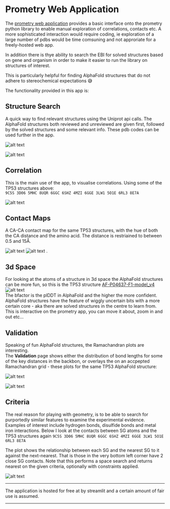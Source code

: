 # Prometry Web Application

The [prometry web application](https://prometry.streamlit.app/) provides a basic interface onto the prometry python library to enable 
manual exploration of correlations, contacts etc.  A more sophisticated interaction would 
require coding, ie exploration of a large number of pdbs would be time comsuning and 
not approriate for a freely-hosted web app.

In addition there is thye ability to search the EBI for solved structures based on gene 
and organism in order to make it easier to run the library on structures of interest.

This is particularly helpful for finding AlphaFold structures that do not 
adhere to stereochemical expectations 😅


The functionality provided in this app is:

## Structure Search
A quick way to find relevant structures using the Uniprot api calls. The AlphaFold 
structures both reviewed and unreviewed are given first, followed by the solved structures and 
some relevant info. These pdb codes can be used further in the app.  

![alt text](ss_af.png)

![alt text](ss_solved.png)

## Correlation
This is the main use of the app, to visualise correlations. 
Using some of the TP53 structures above:  
`9C5S 3D06 5MHC 8UQR 6GGC 6SHZ 4MZI 6GGE 3LW1 5O1E 6RL3 8E7A`


![alt text](corr.png)

## Contact Maps
A CA-CA contact map for the same TP53 structures, with the hue of both the CA distance 
and the amino acid. The distance is restriained to between 0.5 and 15Å.  

![alt text](cont-ca.png)
![alt text](cont-aa.png)
.

## 3d Space
For looking at the atoms of a structure in 3d space the AlphaFold structures can be more 
fun, so this is the TP53 structure [AF-P04637-F1-model_v4](https://alphafold.ebi.ac.uk/entry/P04637)  
![alt text](3d-alpha.png)  
The bfactor is the plDDT in AlphaFold and the higher the more confident.  AlphaFold structures 
have the feature of wiggly uncertain bits with a more certain core - aka there are 
solved structures in the centre to learn from.  
This is interactive on the prometry app, you can move it about, zoom in and out etc...

## Validation
Speaking of fun AlphaFold structures, the Ramachandran plots are interesting.  
The **Validation** page shows either the distribution of bond lengths for some of the key
distances in the backbon, or overlays the on an accpepted Ramachandran grid - 
these plots for the same TP53 AlphaFold structure:  

![alt text](rama-alpha.png)  

![alt text](na-alpha.png)  

## Criteria
The real reason for playing with geometry, is to be able to search for purportedly similar 
features to examine the experimental evidence. Examples of interest include hydrogen bonds, 
disulfide bonds and metal iron interactions. Below I look at the contacts between SG atoms 
and the TP53 structures again `9C5S 3D06 5MHC 8UQR 6GGC 6SHZ 4MZI 6GGE 3LW1 5O1E 6RL3 8E7A`  

The plot shows the relationship between each SG and the nearest SG to it against the next-nearest. 
That is those in the very bottom left corner have 2 close SG contacts. 
Note that this performs a space search and returns nearest on the given criteria, 
optionally with constraints applied.  

![alt text](sg-crit.png)

---  

The application is hosted for free at by streamlit and a certain amount of fair use 
is assumed.

---  
